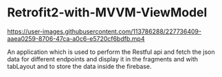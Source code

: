 # Retrofit2-with-MVVM-ViewModel


https://user-images.githubusercontent.com/113786288/227736409-aaea0259-8706-47ca-a0c6-e5720cf6bdfb.mp4

An application which is used to perform the Restful api and fetch the json data for different endpoints and display it in the fragments and with tabLayout and to store the data inside the firebase.

